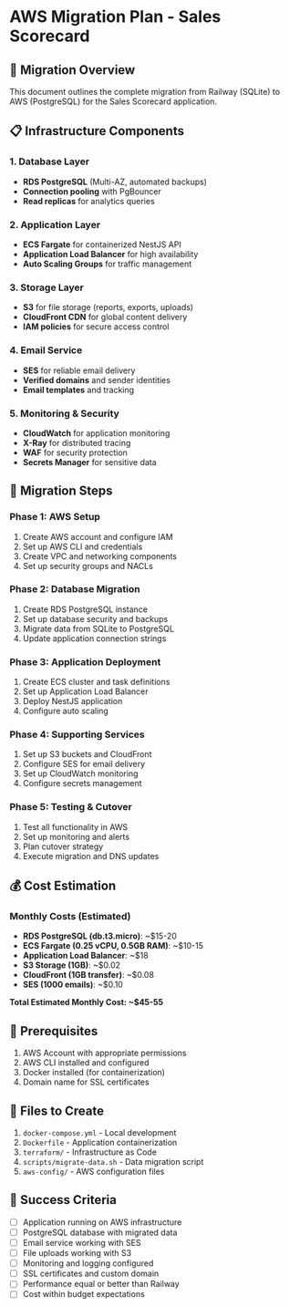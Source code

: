 # AWS Migration Plan - Sales Scorecard

## 🎯 Migration Overview

This document outlines the complete migration from Railway (SQLite) to AWS (PostgreSQL) for the Sales Scorecard application.

## 📋 Infrastructure Components

### 1. Database Layer
- **RDS PostgreSQL** (Multi-AZ, automated backups)
- **Connection pooling** with PgBouncer
- **Read replicas** for analytics queries

### 2. Application Layer
- **ECS Fargate** for containerized NestJS API
- **Application Load Balancer** for high availability
- **Auto Scaling Groups** for traffic management

### 3. Storage Layer
- **S3** for file storage (reports, exports, uploads)
- **CloudFront CDN** for global content delivery
- **IAM policies** for secure access control

### 4. Email Service
- **SES** for reliable email delivery
- **Verified domains** and sender identities
- **Email templates** and tracking

### 5. Monitoring & Security
- **CloudWatch** for application monitoring
- **X-Ray** for distributed tracing
- **WAF** for security protection
- **Secrets Manager** for sensitive data

## 🚀 Migration Steps

### Phase 1: AWS Setup
1. Create AWS account and configure IAM
2. Set up AWS CLI and credentials
3. Create VPC and networking components
4. Set up security groups and NACLs

### Phase 2: Database Migration
1. Create RDS PostgreSQL instance
2. Set up database security and backups
3. Migrate data from SQLite to PostgreSQL
4. Update application connection strings

### Phase 3: Application Deployment
1. Create ECS cluster and task definitions
2. Set up Application Load Balancer
3. Deploy NestJS application
4. Configure auto scaling

### Phase 4: Supporting Services
1. Set up S3 buckets and CloudFront
2. Configure SES for email delivery
3. Set up CloudWatch monitoring
4. Configure secrets management

### Phase 5: Testing & Cutover
1. Test all functionality in AWS
2. Set up monitoring and alerts
3. Plan cutover strategy
4. Execute migration and DNS updates

## 💰 Cost Estimation

### Monthly Costs (Estimated)
- **RDS PostgreSQL (db.t3.micro)**: ~$15-20
- **ECS Fargate (0.25 vCPU, 0.5GB RAM)**: ~$10-15
- **Application Load Balancer**: ~$18
- **S3 Storage (1GB)**: ~$0.02
- **CloudFront (1GB transfer)**: ~$0.08
- **SES (1000 emails)**: ~$0.10

**Total Estimated Monthly Cost: ~$45-55**

## 🔧 Prerequisites

1. AWS Account with appropriate permissions
2. AWS CLI installed and configured
3. Docker installed (for containerization)
4. Domain name for SSL certificates

## 📁 Files to Create

1. `docker-compose.yml` - Local development
2. `Dockerfile` - Application containerization
3. `terraform/` - Infrastructure as Code
4. `scripts/migrate-data.sh` - Data migration script
5. `aws-config/` - AWS configuration files

## 🎯 Success Criteria

- [ ] Application running on AWS infrastructure
- [ ] PostgreSQL database with migrated data
- [ ] Email service working with SES
- [ ] File uploads working with S3
- [ ] Monitoring and logging configured
- [ ] SSL certificates and custom domain
- [ ] Performance equal or better than Railway
- [ ] Cost within budget expectations

